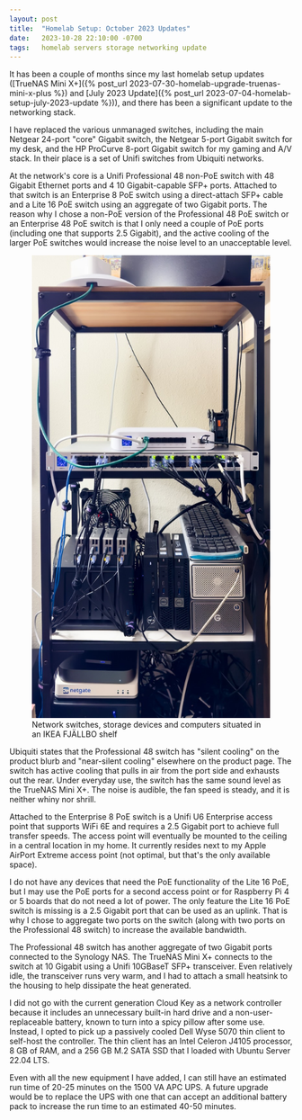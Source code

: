 ```yaml
---
layout: post
title:  "Homelab Setup: October 2023 Updates"
date:   2023-10-28 22:10:00 -0700
tags:   homelab servers storage networking update
---
```


It has been a couple of months since my last homelab setup updates ([TrueNAS Mini X+]({% post_url 2023-07-30-homelab-upgrade-truenas-mini-x-plus %}) and [July 2023 Update]({% post_url 2023-07-04-homelab-setup-july-2023-update %})), and there has been a significant update to the networking stack.

I have replaced the various unmanaged switches, including the main Netgear 24-port "core" Gigabit switch, the Netgear 5-port Gigabit switch for my desk, and the HP ProCurve 8-port Gigabit switch for my gaming and A/V stack. In their place is a set of Unifi switches from Ubiquiti networks.

At the network's core is a Unifi Professional 48 non-PoE switch with 48 Gigabit Ethernet ports and 4 10 Gigabit-capable SFP+ ports. Attached to that switch is an Enterprise 8 PoE switch using a direct-attach SFP+ cable and a Lite 16 PoE switch using an aggregate of two Gigabit ports. The reason why I chose a non-PoE version of the Professional 48 PoE switch or an Enterprise 48 PoE switch is that I only need a couple of PoE ports (including one that supports 2.5 Gigabit), and the active cooling of the larger PoE switches would increase the noise level to an unacceptable level.

<figure class="figure w-100">
    <a target="_blank" href="/assets/images/homelab/homelab-shelf-october-2023.jpg">
    <img src="/assets/images/homelab/homelab-shelf-october-2023.jpg" class="img-fluid border" alt="Computer and network equipment sitting on different levels of an open metal shelf">
    </a>
    <figcaption class="figure-caption text-center">
        Network switches, storage devices and computers situated in an IKEA FJÄLLBO shelf
    </figcaption>
</figure>

Ubiquiti states that the Professional 48 switch has "silent cooling" on the product blurb and "near-silent cooling" elsewhere on the product page. The switch has active cooling that pulls in air from the port side and exhausts out the rear. Under everyday use, the switch has the same sound level as the TrueNAS Mini X+. The noise is audible, the fan speed is steady, and it is neither whiny nor shrill.

Attached to the Enterprise 8 PoE switch is a Unifi U6 Enterprise access point that supports WiFi 6E and requires a 2.5 Gigabit port to achieve full transfer speeds. The access point will eventually be mounted to the ceiling in a central location in my home. It currently resides next to my Apple AirPort Extreme access point (not optimal, but that's the only available space).

I do not have any devices that need the PoE functionality of the Lite 16 PoE, but I may use the PoE ports for a second access point or for Raspberry Pi 4 or 5 boards that do not need a lot of power. The only feature the Lite 16 PoE switch is missing is a 2.5 Gigabit port that can be used as an uplink. That is why I chose to aggregate two ports on the switch (along with two ports on the Professional 48 switch) to increase the available bandwidth.

The Professional 48 switch has another aggregate of two Gigabit ports connected to the Synology NAS. The TrueNAS Mini X+ connects to the switch at 10 Gigabit using a Unifi 10GBaseT SFP+ transceiver. Even relatively idle, the transceiver runs very warm, and I had to attach a small heatsink to the housing to help dissipate the heat generated.

I did not go with the current generation Cloud Key as a network controller because it includes an unnecessary built-in hard drive and a non-user-replaceable battery, known to turn into a spicy pillow after some use. Instead, I opted to pick up a passively cooled Dell Wyse 5070 thin client to self-host the controller. The thin client has an Intel Celeron J4105 processor, 8 GB of RAM, and a 256 GB M.2 SATA SSD that I loaded with Ubuntu Server 22.04 LTS.

Even with all the new equipment I have added, I can still have an estimated run time of 20-25 minutes on the 1500 VA APC UPS. A future upgrade would be to replace the UPS with one that can accept an additional battery pack to increase the run time to an estimated 40-50 minutes.
